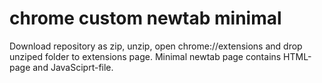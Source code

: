 # chrome custom newtab minimal

Download repository as zip, unzip, open chrome://extensions and drop unziped folder to extensions page.
Minimal newtab page contains HTML-page and JavaSciprt-file.
